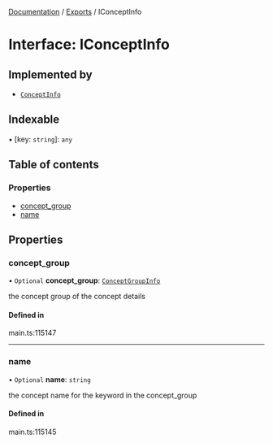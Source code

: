 [Documentation](../README.md) / [Exports](../modules.md) / IConceptInfo

# Interface: IConceptInfo

## Implemented by

- [`ConceptInfo`](../classes/ConceptInfo.md)

## Indexable

▪ [key: `string`]: `any`

## Table of contents

### Properties

- [concept\_group](IConceptInfo.md#concept_group)
- [name](IConceptInfo.md#name)

## Properties

### concept\_group

• `Optional` **concept\_group**: [`ConceptGroupInfo`](../classes/ConceptGroupInfo.md)

the concept group of the concept details

#### Defined in

main.ts:115147

___

### name

• `Optional` **name**: `string`

the concept name for the keyword in the concept_group

#### Defined in

main.ts:115145
